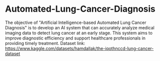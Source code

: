 # Automated-Lung-Cancer-Diagnosis
The objective of "Artificial Intelligence-based Automated Lung Cancer Diagnosis" is to develop an AI system that can accurately analyze medical imaging data to detect lung cancer at an early stage. This system aims to improve diagnostic efficiency and support healthcare professionals in providing timely treatment.
Dataset link: https://www.kaggle.com/datasets/hamdallak/the-iqothnccd-lung-cancer-dataset
